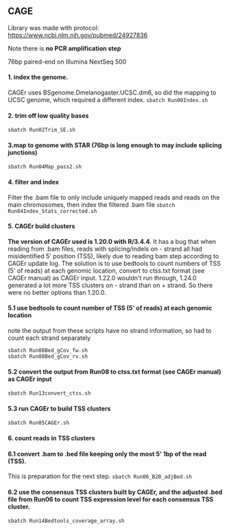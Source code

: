 ## CAGE

Library was made with protocol: https://www.ncbi.nlm.nih.gov/pubmed/24927836

Note there is **no PCR amplification step**

76bp paired-end on Illumina NextSeq 500


#### 1. index the genome. 
CAGEr uses BSgenome.Dmelanogaster.UCSC.dm6, so did the mapping to UCSC genome, which required a different index. 
`sbatch Run00Index.sh`

#### 2. trim off low quality bases
`sbatch Run02Trim_SE.sh`

#### 3.map to genome with STAR (76bp is long enough to may include splicing junctions)
`sbatch Run04Map_pass2.sh`


#### 4. filter and index
Filter the .bam file to only include uniquely mapped reads and reads on the main chromosomes, then index the filtered .bam file
`sbatch Run04Index_Stats_corrected.sh`


#### 5. CAGEr build clusters 
**The version of CAGEr used is 1.20.0 with R/3.4.4**. It has a bug that when reading from .bam files, reads with splicing/indels on - strand all had misidentified 5' position (TSS), likely due to reading bam step according to CAGEr update log. The solution is to use bedtools to count numbers of TSS (5' of reads) at each genomic location, convert to ctss.txt format (see CAGEr manual) as CAGEr input.
1.22.0 wouldn't run through, 1.24.0 generated a lot more TSS clusters on - strand than on + strand. So there were no better options than 1.20.0.

#### 5.1 use bedtools to count number of TSS (5' of reads) at each genomic location
note the output from these scripts have no strand information, so had to count each strand separately
```{bash}
sbatch Run08Bed_gCov_fw.sh
sbatch Run08Bed_gCov_rv.sh
```

#### 5.2 convert the output from Run08 to ctss.txt format (see CAGEr manual) as CAGEr input
`sbatch Run13convert_ctss.sh`

#### 5.3 run CAGEr to build TSS clusters

`sbatch Run05CAGEr.sh`


#### 6. count reads in TSS clusters
#### 6.1 convert .bam to .bed file keeping only the most 5' 1bp of the read (TSS). 
This is preparation for the next step.
`sbatch Run06_B2B_adjBed.sh`

#### 6.2 use the consensus TSS clusters built by CAGEr, and the adjusted .bed file from Run06 to count TSS expression level for each consensus TSS cluster.
`sbatch Run14Bedtools_coverage_array.sh`
